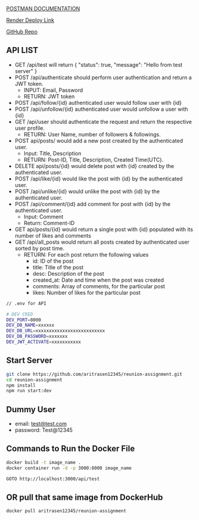 <a href="https://documenter.getpostman.com/view/17955962/2s93JzJzbh">POSTMAN DOCUMENTATION</a>

<a href="https://reunion-assignment-ehbg.onrender.com">Render Deploy Link</a>

<a href="https://github.com/aritrasen12345/reunion-assignment">GitHub Repo</a>

## API LIST
- GET /api/test will return {
"status": true,
"message": "Hello from test server"
}
- POST /api/authenticate should perform user authentication and return a JWT token.
  - INPUT: Email, Password
  - RETURN: JWT token
- POST /api/follow/{id} authenticated user would follow user with {id}
- POST /api/unfollow/{id} authenticated user would unfollow a user with {id}
- GET /api/user should authenticate the request and return the respective user profile.
  - RETURN: User Name, number of followers & followings.
- POST api/posts/ would add a new post created by the authenticated user.
  - Input: Title, Description
  - RETURN: Post-ID, Title, Description, Created Time(UTC).
- DELETE api/posts/{id} would delete post with {id} created by the authenticated user.
- POST /api/like/{id} would like the post with {id} by the authenticated user.
- POST /api/unlike/{id} would unlike the post with {id} by the authenticated user.
- POST /api/comment/{id} add comment for post with {id} by the authenticated user.
  - Input: Comment 
  - Return: Comment-ID
- GET api/posts/{id} would return a single post with {id} populated with its number of likes and comments
- GET /api/all_posts would return all posts created by authenticated user sorted by post time.
  - RETURN: For each post return the following values
    - id: ID of the post
    - title: Title of the post
    - desc: Description of the post
    - created_at: Date and time when the post was created
    - comments: Array of comments, for the particular post
    - likes: Number of likes for the particular post



```bash
// .env for API

# DEV CRED
DEV_PORT=8000
DEV_DB_NAME=xxxxxx
DEV_DB_URL=xxxxxxxxxxxxxxxxxxxxxxxxxx
DEV_DB_PASSWORD=xxxxxxx
DEV_JWT_ACTIVATE=xxxxxxxxxxx

```

## Start Server

```bash
git clone https://github.com/aritrasen12345/reunion-assignment.git
cd reunion-assignment
npm install
npm run start:dev
```

## Dummy User

- email: test@test.com
- password: Test@12345

## Commands to Run the Docker File

```bash
docker build -t image_name .
docker container run -d -p 3000:8000 image_name

GOTO http://localhost:3000/api/test
```

## OR pull that same image from DockerHub

```bash
docker pull aritrasen12345/reunion-assignment
```
